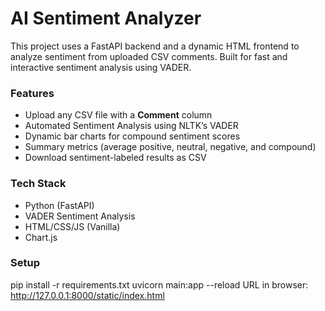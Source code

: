 # AI Sentiment Analyzer

This project uses a FastAPI backend and a dynamic HTML frontend to analyze sentiment from uploaded CSV comments. Built for fast and interactive sentiment analysis using VADER.

### Features
- Upload any CSV file with a **Comment** column
- Automated Sentiment Analysis using NLTK’s VADER
- Dynamic bar charts for compound sentiment scores
- Summary metrics (average positive, neutral, negative, and compound)
- Download sentiment-labeled results as CSV

### Tech Stack
- Python (FastAPI)
- VADER Sentiment Analysis
- HTML/CSS/JS (Vanilla)
- Chart.js

### Setup

pip install -r requirements.txt
uvicorn main:app --reload
URL in browser: http://127.0.0.1:8000/static/index.html
